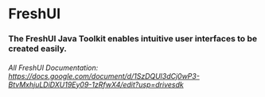 # FreshUI
### The FreshUI Java Toolkit enables intuitive user interfaces to be created easily.
###### All FreshUI Documentation: https://docs.google.com/document/d/1SzDQUl3dCj0wP3-BtvMxhjuLDiDXU19Ey09-1zRfwX4/edit?usp=drivesdk 

